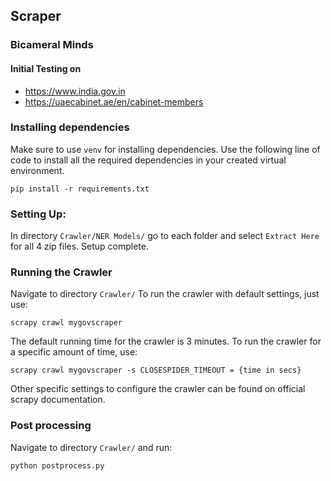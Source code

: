 ## Scraper  
### Bicameral Minds

#### Initial Testing on
- https://www.india.gov.in
- https://uaecabinet.ae/en/cabinet-members

 ### Installing dependencies
 Make sure to use `venv` for installing dependencies. Use the following line of code to install all the required dependencies in your created virtual environment. 

	pip install -r requirements.txt

### Setting Up:
In directory `Crawler/NER Models/` go to each folder and select `Extract Here` for all 4 zip files.
Setup complete.

### Running the Crawler
Navigate to directory `Crawler/`
To run the crawler with default settings, just use:

	scrapy crawl mygovscraper

The default running time for the crawler is 3 minutes. To run the crawler for a specific amount of time, use:

	scrapy crawl mygovscraper -s CLOSESPIDER_TIMEOUT = {time in secs}

Other specific settings to configure the crawler can be found on official scrapy documentation.

### Post processing
Navigate to directory `Crawler/` and run:

	python postprocess.py
